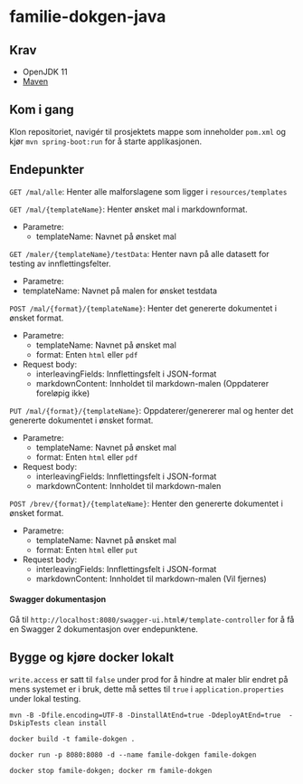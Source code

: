 # familie-dokgen-java 

## Krav
- OpenJDK 11
- [Maven](https://maven.apache.org/)

## Kom i gang
Klon repositoriet, navigér til prosjektets mappe som inneholder `pom.xml` og kjør `mvn spring-boot:run` for å starte applikasjonen. 


## Endepunkter

`GET /mal/alle`: Henter alle malforslagene som ligger i `resources/templates`
    
`GET /mal/{templateName}`: Henter ønsket mal i markdownformat.

* Parametre:
    * templateName: Navnet på ønsket mal
    
`GET /maler/{templateName}/testData`: Henter navn på alle datasett for testing av innflettingsfelter.
* Parametre:
* templateName: Navnet på malen for ønsket testdata
    
`POST /mal/{format}/{templateName}`: Henter det genererte dokumentet i ønsket format.

* Parametre:
    * templateName: Navnet på ønsket mal
    * format: Enten `html` eller `pdf`
* Request body:
    * interleavingFields: Innflettingsfelt i JSON-format
    * markdownContent: Innholdet til markdown-malen (Oppdaterer foreløpig ikke)
    
`PUT /mal/{format}/{templateName}`: Oppdaterer/genererer mal og henter det genererte dokumentet i ønsket format.

* Parametre:
    * templateName: Navnet på ønsket mal
    * format: Enten `html` eller `pdf`
* Request body:
    * interleavingFields: Innflettingsfelt i JSON-format
    * markdownContent: Innholdet til markdown-malen

`POST /brev/{format}/{templateName}`: Henter den genererte dokumentet i ønsket format.

* Parametre:
    * templateName: Navnet på ønsket mal
    * format: Enten `html` eller `put`
* Request body:
    * interleavingFields: Innflettingsfelt i JSON-format
    * markdownContent: Innholdet til markdown-malen (Vil fjernes)
    
#### Swagger dokumentasjon
Gå til `http://localhost:8080/swagger-ui.html#/template-controller` for å få en Swagger 2 dokumentasjon over endepunktene.


## Bygge og kjøre docker lokalt

`write.access` er satt til `false` under prod for å hindre at maler blir endret på mens systemet er i bruk, dette må settes til `true` i `application.properties` under lokal testing.

```
mvn -B -Dfile.encoding=UTF-8 -DinstallAtEnd=true -DdeployAtEnd=true  -DskipTests clean install

docker build -t famile-dokgen .

docker run -p 8080:8080 -d --name famile-dokgen famile-dokgen 

docker stop famile-dokgen; docker rm famile-dokgen
```

